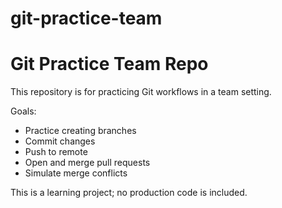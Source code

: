 # git-practice-team
# Git Practice Team Repo

This repository is for practicing Git workflows in a team setting.

Goals:
- Practice creating branches
- Commit changes
- Push to remote
- Open and merge pull requests
- Simulate merge conflicts

This is a learning project; no production code is included.
